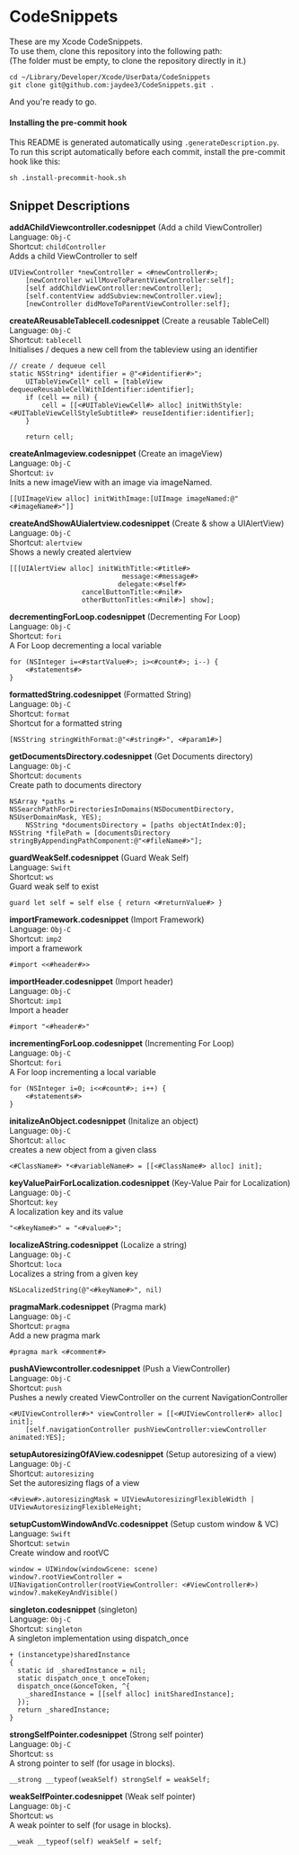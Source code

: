 # CodeSnippets

These are my Xcode CodeSnippets.  
To use them, clone this repository into the following path:  
(The folder must be empty, to clone the repository directly in it.)  

    cd ~/Library/Developer/Xcode/UserData/CodeSnippets
    git clone git@github.com:jaydee3/CodeSnippets.git .

And you're ready to go.

#### Installing the pre-commit hook  

This README is generated automatically using `.generateDescription.py`.  
To run this script automatically before each commit, install the pre-commit hook like this:

    sh .install-precommit-hook.sh

## Snippet Descriptions

**addAChildViewcontroller.codesnippet**  (Add a child ViewController)  
Language: `Obj-C`  
Shortcut: `childController`  
Adds a child ViewController to self

    UIViewController *newController = <#newController#>;
        [newController willMoveToParentViewController:self];
        [self addChildViewController:newController];
        [self.contentView addSubview:newController.view];
        [newController didMoveToParentViewController:self];

**createAReusableTablecell.codesnippet**  (Create a reusable TableCell)  
Language: `Obj-C`  
Shortcut: `tablecell`  
Initialises / deques a new cell from the tableview using an identifier

    // create / dequeue cell
    static NSString* identifier = @"<#identifier#>";
        UITableViewCell* cell = [tableView dequeueReusableCellWithIdentifier:identifier];
        if (cell == nil) {
            cell = [[<#UITableViewCell#> alloc] initWithStyle:<#UITableViewCellStyleSubtitle#> reuseIdentifier:identifier];
        }
        
        return cell;

**createAnImageview.codesnippet**  (Create an imageView)  
Language: `Obj-C`  
Shortcut: `iv`  
Inits a new imageView with an image via imageNamed.

    [[UIImageView alloc] initWithImage:[UIImage imageNamed:@"<#imageName#>"]]

**createAndShowAUialertview.codesnippet**  (Create & show a UIAlertView)  
Language: `Obj-C`  
Shortcut: `alertview`  
Shows a newly created alertview

    [[[UIAlertView alloc] initWithTitle:<#title#>
                                message:<#message#>
                               delegate:<#self#>
                      cancelButtonTitle:<#nil#>
                      otherButtonTitles:<#nil#>] show];

**decrementingForLoop.codesnippet**  (Decrementing For Loop)  
Language: `Obj-C`  
Shortcut: `fori`  
A For Loop decrementing a local variable

    for (NSInteger i=<#startValue#>; i><#count#>; i--) {
        <#statements#>
    }

**formattedString.codesnippet**  (Formatted String)  
Language: `Obj-C`  
Shortcut: `format`  
Shortcut for a formatted string

    [NSString stringWithFormat:@"<#string#>", <#param1#>]

**getDocumentsDirectory.codesnippet**  (Get Documents directory)  
Language: `Obj-C`  
Shortcut: `documents`  
Create path to documents directory

    NSArray *paths = NSSearchPathForDirectoriesInDomains(NSDocumentDirectory, NSUserDomainMask, YES);
        NSString *documentsDirectory = [paths objectAtIndex:0];
    NSString *filePath = [documentsDirectory stringByAppendingPathComponent:@"<#fileName#>"];

**guardWeakSelf.codesnippet**  (Guard Weak Self)  
Language: `Swift`  
Shortcut: `ws`  
Guard weak self to exist

    guard let self = self else { return <#returnValue#> }

**importFramework.codesnippet**  (Import Framework)  
Language: `Obj-C`  
Shortcut: `imp2`  
import a framework

    #import <<#header#>>

**importHeader.codesnippet**  (Import header)  
Language: `Obj-C`  
Shortcut: `imp1`  
Import a header

    #import "<#header#>"

**incrementingForLoop.codesnippet**  (Incrementing For Loop)  
Language: `Obj-C`  
Shortcut: `fori`  
A For loop incrementing a local variable

    for (NSInteger i=0; i<<#count#>; i++) {
        <#statements#>
    }

**initalizeAnObject.codesnippet**  (Initalize an object)  
Language: `Obj-C`  
Shortcut: `alloc`  
creates a new object from a given class

    <#ClassName#> *<#variableName#> = [[<#ClassName#> alloc] init];

**keyValuePairForLocalization.codesnippet**  (Key-Value Pair for Localization)  
Language: `Obj-C`  
Shortcut: `key`  
A localization key and its value

    "<#keyName#>" = "<#value#>";

**localizeAString.codesnippet**  (Localize a string)  
Language: `Obj-C`  
Shortcut: `loca`  
Localizes a string from a given key

    NSLocalizedString(@"<#keyName#>", nil)

**pragmaMark.codesnippet**  (Pragma mark)  
Language: `Obj-C`  
Shortcut: `pragma`  
Add a new pragma mark

    #pragma mark <#comment#>

**pushAViewcontroller.codesnippet**  (Push a ViewController)  
Language: `Obj-C`  
Shortcut: `push`  
Pushes a newly created ViewController on the current NavigationController

    <#UIViewController#>* viewController = [[<#UIViewController#> alloc] init];
        [self.navigationController pushViewController:viewController animated:YES];

**setupAutoresizingOfAView.codesnippet**  (Setup autoresizing of a view)  
Language: `Obj-C`  
Shortcut: `autoresizing`  
Set the autoresizing flags of a view

    <#view#>.autoresizingMask = UIViewAutoresizingFlexibleWidth | UIViewAutoresizingFlexibleHeight;

**setupCustomWindowAndVc.codesnippet**  (Setup custom window & VC)  
Language: `Swift`  
Shortcut: `setwin`  
Create window and rootVC

    window = UIWindow(windowScene: scene)
    window?.rootViewController = UINavigationController(rootViewController: <#ViewController#>)
    window?.makeKeyAndVisible()

**singleton.codesnippet**  (singleton)  
Language: `Obj-C`  
Shortcut: `singleton`  
A singleton implementation using dispatch_once

    + (instancetype)sharedInstance
    {
      static id _sharedInstance = nil;
      static dispatch_once_t onceToken;
      dispatch_once(&onceToken, ^{
        _sharedInstance = [[self alloc] initSharedInstance];
      });
      return _sharedInstance;
    }

**strongSelfPointer.codesnippet**  (Strong self pointer)  
Language: `Obj-C`  
Shortcut: `ss`  
A strong pointer to self (for usage in blocks).

    __strong __typeof(weakSelf) strongSelf = weakSelf;

**weakSelfPointer.codesnippet**  (Weak self pointer)  
Language: `Obj-C`  
Shortcut: `ws`  
A weak pointer to self (for usage in blocks).

    __weak __typeof(self) weakSelf = self;

